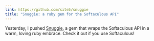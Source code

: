 ```yaml
---
link: https://github.com/site5/snuggie
title: "Snuggie: a ruby gem for the Softaculous API"
---
```


Yesterday, I pushed [Snuggie](https://github.com/site5/snuggie), a gem that
wraps the Softaculous API in a warm, loving ruby embrace. Check it out
if you use Softaculous!

